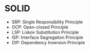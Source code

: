 # SOLID

- SRP: Single Responsibility Principle
- OCP: Open-closed Principle
- LSP: Liskov Substitution Principle
- ISP: Interface Segregation Principle
- DIP: Dependency Inversion Principle
